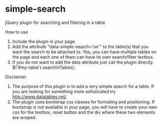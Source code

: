 # simple-search
jQuery plugin for searching and filtering in a table

How to use

1. Include the plugin in your page
2. Add the attribute "data-simple-search='on'" to the table(s) that you want the search to be attached to.  Yes, you can have multiple tables on the page and each one of them can have its own search/filter textbox.
3. If you do not want to add the data attribute just call the plugin directly.  $('#my-table').searchInTable();

Disclaimer

1. The purpose of this plugin is to add a very simple search for a table.  If you are looking for something more sofisticated try http://www.datatables.net/
2. The plugin uses bootstrap css classes for formating and positioning.  If bootstrap is not available in your page, you will have to create your own css for the textbox, reset button and the div where these two elements are wraped.
